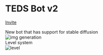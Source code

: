 # TEDS Bot v2
[Invite](https://discord.com/api/oauth2/authorize?client_id=1104080463347335398&permissions=8&scope=applications.commands%20bot)  
  
New bot that has support for stable diffusion  
![img generation](https://i.imgur.com/BtLn7fC.png)  
Level system  
![level](https://i.imgur.com/iB5Vc0g.png)

